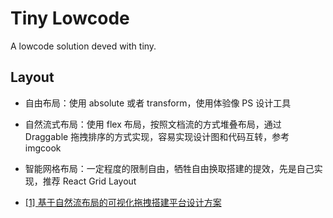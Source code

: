 # Tiny Lowcode

A lowcode solution deved with tiny.

## Layout 

- 自由布局：使用 absolute 或者 transform，使用体验像 PS 设计工具
- 自然流式布局：使用 flex 布局，按照文档流的方式堆叠布局，通过 Draggable 拖拽排序的方式实现，容易实现设计图和代码互转，参考 imgcook
- 智能网格布局：一定程度的限制自由，牺牲自由换取搭建的提效，先是自己实现，推荐 React Grid Layout

- [[1] 基于自然流布局的可视化拖拽搭建平台设计方案](https://blog.csdn.net/KlausLily/article/details/112386545)
